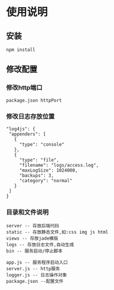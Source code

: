 # 使用说明

## 安装

    npm install
    
## 修改配置

### 修改http端口

    package.json httpPort
    
### 修改日志存放位置
    "log4js": {
     "appenders": [
       {
         "type": "console"
       },
       {
         "type": "file",
         "filename": "logs/access.log",
         "maxLogSize": 1024000,
         "backups": 3,
         "category": "normal"
       }
     ]
    }
    
### 目录和文件说明
    server -- 存放后端代码
    static -- 存放静态文件,如:css img js html
    views -- 存放jade模版
    logs -- 存放日志文件,自动生成
    bin -- 服务启动/停止脚本
    
    app.js -- 服务程序启动入口
    server.js -- http服务
    logger.js -- 日志操作对象
    package.json --配置文件
    